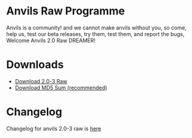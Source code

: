 # Anvils Raw Programme
Anvils is a community! and we cannot make anvils without you, so come, help us, test our beta releases, try them, test them, and report the bugs, Welcome Anvils 2.0 Raw DREAMER!
# Downloads
- [Download 2.0-3 Raw](https://drive.google.com/file/d/16hs-kHPkUHyT9GGI-Ii-vzR682OyC-Mr/view?usp=sharing)
- [Download MD5 Sum (recommended)](https://drive.google.com/file/d/1FW2mb_e6eQ7W1cXLzZaxEq-9vK3el9AW/view?usp=sharing)

# Changelog
Changelog for anvils 2.0-3 raw is [here](https://iamshivayep.github.io/AnvilsProject/changelog-latest-raw)
